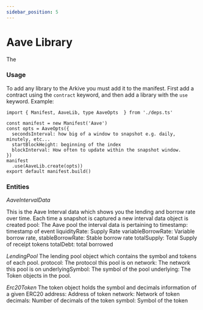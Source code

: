 ```yaml
---
sidebar_position: 5
---
```


# Aave Library
The 

### Usage
To add any library to the Arkive you must add it to the manifest. First add a contract using the `contract` keyword, and then add a library with the `use` keyword.
Example:
```
import { Manifest, AaveLib, type AaveOpts  } from './deps.ts'

const manifest = new Manifest('Aave')
const opts = AaveOpts({
  secondsInterval: how big of a window to snapshot e.g. daily, minutely, etc...
  startBlockHeight: beginning of the index
  blockInterval: How often to update within the snapshot window.
})
manifest
  .use(AaveLib.create(opts))
export default manifest.build()

```

### Entities 
_AaveIntervalData_

This is the Aave Interval data which shows you the lending and borrow rate over time. Each time a snapshot is captured a new interval data object is created
	pool: The Aave pool the interval data is pertaining to
	timestamp: timestamp of event
	liquidityRate: Supply Rate
	variableBorrowRate: Variable borrow rate,
	stableBorrowRate: Stable borrow rate
	totalSupply: Total Supply of receipt tokens
	totalDebt: total borrowed

_LendingPool_
The lending pool object which contains the symbol and tokens of each pool.
	protocol: The protocol this pool is on
	network: The network this pool is on
	underlyingSymbol: The symbol of the pool
	underlying: The Token objects in the pool.

_Erc20Token_ 
The token object holds the symbol and decimals information of a given ERC20
	address: Address of token
	network: Network of token
	decimals: Number of decimals of the token
	symbol: Symbol of the token
